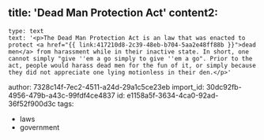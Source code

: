 title: 'Dead Man Protection Act'
content2:
  -
    type: text
    text: '<p>The Dead Man Protection Act is an law that was enacted to protect <a href="{{ link:417210d8-2c39-48eb-b704-5aa2e48ff88b }}">dead men</a> from harassment while in their inactive state. In short, one cannot simply "give ''em a go simply to give ''em a go". Prior to the act, people would harass dead men for the fun of it, or simply because they did not appreciate one lying motionless in their den.</p>'
author: 7328c14f-7ec2-4511-a24d-29a1c5ce23eb
import_id: 30dc92fb-4956-479b-a43c-99fdf4ce4837
id: e1158a5f-3634-4ca0-92ad-36f52f900d3c
tags:
  - laws
  - government
